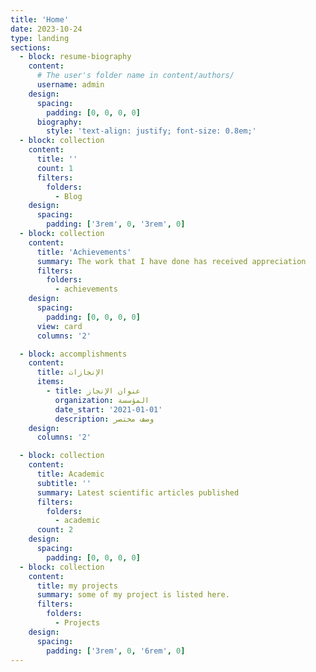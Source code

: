```yaml
---
title: 'Home'
date: 2023-10-24
type: landing
sections:
  - block: resume-biography
    content:
      # The user's folder name in content/authors/
      username: admin
    design:
      spacing:
        padding: [0, 0, 0, 0]
      biography:
        style: 'text-align: justify; font-size: 0.8em;'
  - block: collection
    content:
      title: ''
      count: 1
      filters:
        folders:
          - Blog
    design:
      spacing:
        padding: ['3rem', 0, '3rem', 0]
  - block: collection
    content:
      title: 'Achievements'
      summary: The work that I have done has received appreciation
      filters:
        folders:
          - achievements
    design:
      spacing:
        padding: [0, 0, 0, 0]
      view: card
      columns: '2'

  - block: accomplishments
    content:
      title: الإنجازات
      items:
        - title: عنوان الإنجاز
          organization: المؤسسة
          date_start: '2021-01-01'
          description: وصف مختصر
    design:
      columns: '2'

  - block: collection
    content:
      title: Academic
      subtitle: ''
      summary: Latest scientific articles published
      filters:
        folders:
          - academic
      count: 2
    design:
      spacing:
        padding: [0, 0, 0, 0]
  - block: collection
    content:
      title: my projects
      summary: some of my project is listed here.
      filters:
        folders:
          - Projects
    design:
      spacing:
        padding: ['3rem', 0, '6rem', 0]
---
```





